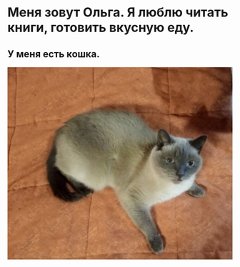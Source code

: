 # Меня зовут Ольга. Я люблю читать книги, готовить вкусную еду.
## У меня есть кошка.
![Мой питомец](/cats2.jpg)